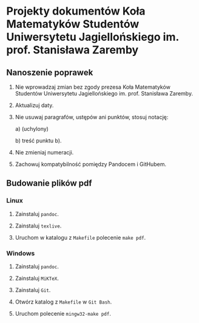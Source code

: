 # Projekty dokumentów Koła Matematyków Studentów Uniwersytetu Jagiellońskiego im. prof. Stanisława Zaremby

## Nanoszenie poprawek

1. Nie wprowadzaj zmian bez zgody prezesa Koła Matematyków Studentów Uniwersytetu Jagiellońskiego im. prof. Stanisława Zaremby.

2. Aktualizuj daty.

3. Nie usuwaj paragrafów, ustępów ani punktów, stosuj notację:

    a) (uchylony)

    b) treść punktu b).

4. Nie zmieniaj numeracji.

5. Zachowuj kompatybilność pomiędzy Pandocem i GitHubem.

## Budowanie plików pdf

### Linux

1. Zainstaluj `pandoc`.

2. Zainstaluj `texlive`.

3. Uruchom w katalogu z `Makefile` polecenie `make pdf`.

### Windows

1. Zainstaluj `pandoc`.

2. Zainstaluj `MiKTeX`.

3. Zainstaluj `Git`.

4. Otwórz katalog z `Makefile` w `Git Bash`.

4. Uruchom polecenie `mingw32-make pdf`.
